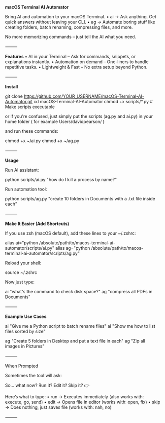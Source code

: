 **macOS Terminal AI Automator**

Bring AI and automation to your macOS Terminal.
	•	ai → Ask anything. Get quick answers without leaving your CLI.
	•	ag → Automate boring stuff like creating folders, batch renaming, compressing files, and more.

No more memorizing commands – just tell the AI what you need.

⸻

**Features**
	•	AI in your Terminal – Ask for commands, snippets, or explanations instantly.
	•	Automation on demand – One-liners to handle repetitive tasks.
	•	Lightweight & Fast – No extra setup beyond Python.

⸻

**Install**

git clone https://github.com/YOUR_USERNAME/macOS-Terminal-AI-Automator.git
cd macOS-Terminal-AI-Automator
chmod +x scripts/*.py    # Make scripts executable

or if you're confused, just simply put the scripts (ag.py and ai.py) in your home folder ( for example Users/davidpearson/ )

 and run these commands:
 
chmod +x ~/ai.py
chmod +x ~/ag.py

⸻

**Usage**

Run AI assistant:

python scripts/ai.py "how do I kill a process by name?"

Run automation tool:

python scripts/ag.py "create 10 folders in Documents with a .txt file inside each"


⸻

 **Make It Easier (Add Shortcuts)**

If you use zsh (macOS default), add these lines to your ~/.zshrc:

alias ai="python /absolute/path/to/macos-terminal-ai-automator/scripts/ai.py"
alias ag="python /absolute/path/to/macos-terminal-ai-automator/scripts/ag.py"

Reload your shell:

source ~/.zshrc

 Now just type:

ai "what's the command to check disk space?"
ag "compress all PDFs in Documents"


⸻

**Example Use Cases**

ai "Give me a Python script to batch rename files"
ai "Show me how to list files sorted by size"

ag "Create 5 folders in Desktop and put a text file in each"
ag "Zip all images in Pictures"


⸻

When Prompted

Sometimes the tool will ask:

So... what now? Run it? Edit it? Skip it?
👉

Here’s what to type:
	•	run → Executes immediately (also works with: execute, go, send)
	•	edit → Opens file in editor (works with: open, fix)
	•	skip → Does nothing, just saves file (works with: nah, no)

⸻
